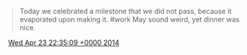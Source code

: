 > Today we celebrated a milestone that we did not pass, because it evaporated upon making it\. \#work May sound weird, yet dinner was nice\.

<img src="../../media/tweet.ico" width="12" /> [Wed Apr 23 22:35:09 +0000 2014](https://twitter.com/DromerDenker/status/459098174830170112)
